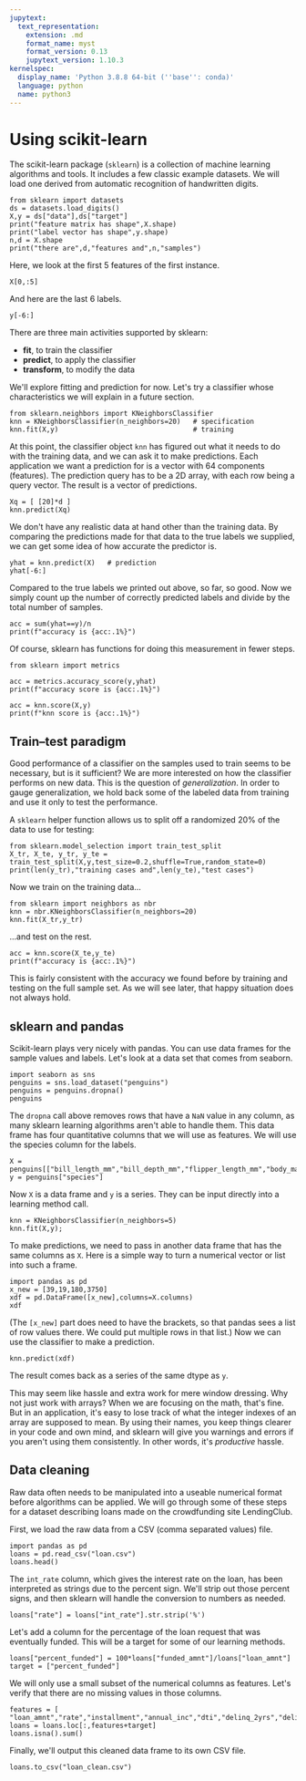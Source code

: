 ```yaml
---
jupytext:
  text_representation:
    extension: .md
    format_name: myst
    format_version: 0.13
    jupytext_version: 1.10.3
kernelspec:
  display_name: 'Python 3.8.8 64-bit (''base'': conda)'
  language: python
  name: python3
---
```


# Using scikit-learn

The scikit-learn package (`sklearn`) is a collection of machine learning algorithms and tools. It includes a few classic example datasets. We will load one derived from automatic recognition of handwritten digits. 

```{code-cell} ipython3
from sklearn import datasets 
ds = datasets.load_digits()
X,y = ds["data"],ds["target"]
print("feature matrix has shape",X.shape)
print("label vector has shape",y.shape)
n,d = X.shape
print("there are",d,"features and",n,"samples")
```

Here, we look at the first 5 features of the first instance.

```{code-cell}
X[0,:5]
```

And here are the last 6 labels.

```{code-cell}
y[-6:]
```

There are three main activities supported by sklearn:

* **fit**, to train the classifier
* **predict**, to apply the classifier
* **transform**, to modify the data

We'll explore fitting and prediction for now. Let's try a classifier whose characteristics we will explain in a future section.

```{code-cell}
from sklearn.neighbors import KNeighborsClassifier
knn = KNeighborsClassifier(n_neighbors=20)   # specification
knn.fit(X,y)                                 # training
```

At this point, the classifier object `knn` has figured out what it needs to do with the training data, and we can ask it to make predictions. Each application we want a prediction for is a vector with 64 components (features). The prediction query has to be a 2D array, with each row being a query vector. The result is a vector of predictions.

```{code-cell}
Xq = [ [20]*d ]
knn.predict(Xq)
```

We don't have any realistic data at hand other than the training data. By comparing the predictions made for that data to the true labels we supplied, we can get some idea of how accurate the predictor is.

```{code-cell}
yhat = knn.predict(X)   # prediction
yhat[-6:]
```

Compared to the true labels we printed out above, so far, so good. Now we simply count up the number of correctly predicted labels and divide by the total number of samples. 

```{code-cell}
acc = sum(yhat==y)/n 
print(f"accuracy is {acc:.1%}")
```

Of course, sklearn has functions for doing this measurement in fewer steps.

```{code-cell}
from sklearn import metrics

acc = metrics.accuracy_score(y,yhat)
print(f"accuracy score is {acc:.1%}")

acc = knn.score(X,y)
print(f"knn score is {acc:.1%}")
```

## Train–test paradigm

Good performance of a classifier on the samples used to train seems to be necessary, but is it sufficient? We are more interested on how the classifier performs on new data. This is the question of *generalization*. In order to gauge generalization, we hold back some of the labeled data from training and use it only to test the performance.


A `sklearn` helper function allows us to split off a randomized 20% of the data to use for testing:

```{code-cell}
from sklearn.model_selection import train_test_split
X_tr, X_te, y_tr, y_te = train_test_split(X,y,test_size=0.2,shuffle=True,random_state=0)
print(len(y_tr),"training cases and",len(y_te),"test cases")
```

Now we train on the training data...

```{code-cell}
from sklearn import neighbors as nbr
knn = nbr.KNeighborsClassifier(n_neighbors=20)
knn.fit(X_tr,y_tr)
```

...and test on the rest.

```{code-cell}
acc = knn.score(X_te,y_te)
print(f"accuracy is {acc:.1%}")
```

This is fairly consistent with the accuracy we found before by training and testing on the full sample set. As we will see later, that happy situation does not always hold.

## sklearn and pandas

Scikit-learn plays very nicely with pandas. You can use data frames for the sample values and labels. Let's look at a data set that comes from seaborn.

```{code-cell}
import seaborn as sns
penguins = sns.load_dataset("penguins")
penguins = penguins.dropna()
penguins
```

The `dropna` call above removes rows that have a `NaN` value in any column, as many sklearn learning algorithms aren't able to handle them. This data frame has four quantitative columns that we will use as features. We will use the species column for the labels. 

```{code-cell}
X = penguins[["bill_length_mm","bill_depth_mm","flipper_length_mm","body_mass_g"]]
y = penguins["species"]
```

Now `X` is a data frame and `y` is a series. They can be input directly into a learning method call.

```{code-cell}
knn = KNeighborsClassifier(n_neighbors=5)
knn.fit(X,y);
```

To make predictions, we need to pass in another data frame that has the same columns as `X`. Here is a simple way to turn a numerical vector or list into such a frame.

```{code-cell}
import pandas as pd
x_new = [39,19,180,3750]
xdf = pd.DataFrame([x_new],columns=X.columns)
xdf
```

(The `[x_new]` part does need to have the brackets, so that pandas sees a list of row values there. We could put multiple rows in that list.) Now we can use the classifier to make a prediction.

```{code-cell}
knn.predict(xdf)
```

The result comes back as a series of the same dtype as `y`.

This may seem like hassle and extra work for mere window dressing. Why not just work with arrays? When we are focusing on the math, that's fine. But in an application, it's easy to lose track of what the integer indexes of an array are supposed to mean. By using their names, you keep things clearer in your code and own mind, and sklearn will give you warnings and errors if you aren't using them consistently. In other words, it's *productive* hassle.

## Data cleaning

Raw data often needs to be manipulated into a useable numerical format before algorithms can be applied. We will go through some of these steps for a dataset describing loans made on the crowdfunding site LendingClub.

First, we load the raw data from a CSV (comma separated values) file. 

```{code-cell}
import pandas as pd
loans = pd.read_csv("loan.csv")
loans.head()
```

The `int_rate` column, which gives the interest rate on the loan, has been interpreted as strings due to the percent sign. We'll strip out those percent signs, and then sklearn will handle the conversion to numbers as needed.

```{code-cell}
loans["rate"] = loans["int_rate"].str.strip('%')
```

Let's add a column for the percentage of the loan request that was eventually funded. This will be a target for some of our learning methods.

```{code-cell}
loans["percent_funded"] = 100*loans["funded_amnt"]/loans["loan_amnt"]
target = ["percent_funded"]
```

We will only use a small subset of the numerical columns as features. Let's verify that there are no missing values in those columns.

```{code-cell}
features = [ "loan_amnt","rate","installment","annual_inc","dti","delinq_2yrs","delinq_amnt"]
loans = loans.loc[:,features+target]
loans.isna().sum()
```


Finally, we'll output this cleaned data frame to its own CSV file.
```{code-cell}
loans.to_csv("loan_clean.csv")
```
